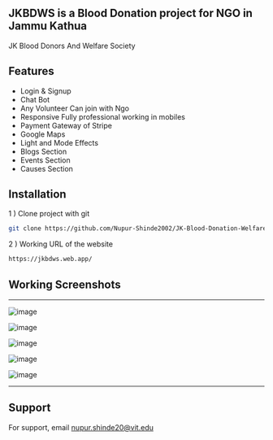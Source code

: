 ## JKBDWS is a Blood Donation project for NGO in Jammu Kathua 

JK Blood Donors And Welfare Society

## Features
 
-  Login & Signup
-  Chat Bot
-  Any Volunteer Can join with Ngo
-  Responsive Fully professional working in mobiles
-  Payment Gateway of Stripe
-  Google Maps 
-  Light and Mode Effects
-  Blogs Section
-  Events Section
-  Causes Section

 
## Installation

1 ) Clone project with git

```bash
git clone https://github.com/Nupur-Shinde2002/JK-Blood-Donation-Welfare-Society-Website
```
2 ) Working URL of the website 
```bash
https://jkbdws.web.app/
```
 

## Working Screenshots
---
 
 ![image](https://user-images.githubusercontent.com/115718272/228798725-75d84de6-df59-4e68-be80-7fd613cc31a2.png)

 ![image](https://user-images.githubusercontent.com/115718272/228799038-34a3737e-f258-4065-9df0-bebae5452359.png)

 ![image](https://user-images.githubusercontent.com/115718272/228799527-7953b008-1964-471a-8eee-0e99cfaaac5b.png)

 ![image](https://user-images.githubusercontent.com/115718272/228800154-da519d3c-14fd-42bc-92b4-b491e25793e9.png)

 ![image](https://user-images.githubusercontent.com/90970004/219631637-5df66eb5-1dc0-49ad-9366-107be9145e5a.png)

---
 

## Support

For support, email nupur.shinde20@vit.edu

